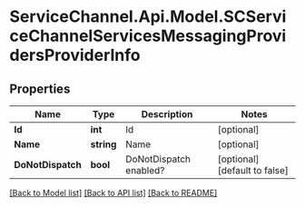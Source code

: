 # ServiceChannel.Api.Model.SCServiceChannelServicesMessagingProvidersProviderInfo

## Properties

Name | Type | Description | Notes
------------ | ------------- | ------------- | -------------
**Id** | **int** | Id | [optional] 
**Name** | **string** | Name | [optional] 
**DoNotDispatch** | **bool** | DoNotDispatch enabled? | [optional] [default to false]

[[Back to Model list]](../README.md#documentation-for-models) [[Back to API list]](../README.md#documentation-for-api-endpoints) [[Back to README]](../README.md)

